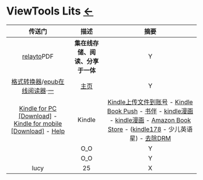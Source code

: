 # ViewTools Lits  [←](index.md)

| 传送门 | 描述 | 摘要 |
|:---:|:---:|:---:|
| [relayto](https://relayto.com/-17/docs)PDF | __集在线存储、阅读、分享于一体__ | Y |
| [格式转换器](https://www.aconvert.com/cn/ebook/epub-to-mobi/)/[epub在线阅读器](https://epub.liumingye.cn/)·[一](https://ztftrue.github.io/BookReader/) | [主页](https://tool.liumingye.cn/) | Y |
| [Kindle for PC [Download]](https://www.amazon.com/Amazon-Digital-Services-LLC-Download/dp/B00UB76290) - [Kindle for mobile [Download]](https://www.amazon.com/b?ie=UTF8&node=16571048011) - [Help](https://www.amazon.com/gp/help/customer/display.html?nodeId=GZSM7D8A85WKPYYD) | Kindle | [Kindle上传文件到账号](https://www.amazon.com/gp/sendtokindle) - [Kindle Book Push](https://book.einverne.info/) - [书伴](https://bookfere.com/ebook) - [kindle漫画](http://www.kindlecomic.net/) - [kindle漫画](http://vol.moe/) - [Amazon Book Store](https://www.amazon.cn/b?ie=UTF8&node=1987669071) - ([kindle178](http://www.kindle178.com/) - 少儿英语星) - [去除DRM](http://www.staycu.com/archives/259) |
| []() | O_O | Y |
| []() | O_O | Y |
| lucy | 25 | X |
